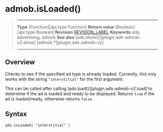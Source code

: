 # admob.isLoaded()

> --------------------- ------------------------------------------------------------------------------------------
> __Type__              [Function][api.type.Function]
> __Return value__      [Boolean][api.type.Boolean]
> __Revision__          [REVISION_LABEL](REVISION_URL)
> __Keywords__          ads, advertising, admob
> __See also__          [ads.show()][plugin.ads-admob-v2.show]
>								[admob.*][plugin.ads-admob-v2]
> --------------------- ------------------------------------------------------------------------------------------


## Overview

Checks to see if the specified ad type is already loaded. Currently, this only works with the string `"interstitial"` for the first argument.

This can be called after calling [ads.load()][plugin.ads-admob-v2.load] to determine if the ad is loaded and ready to be displayed. Returns `true` if the ad is loaded/ready, otherwise returns `false`.


## Syntax

	ads.isLoaded( "interstitial" )
